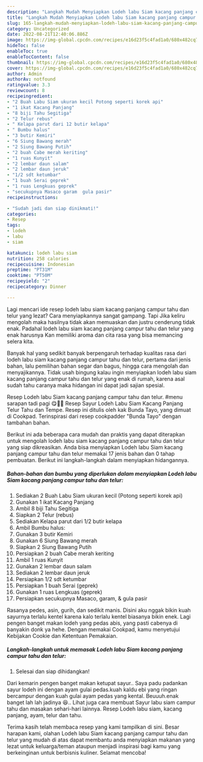 ```yaml
---
description: "Langkah Mudah Menyiapkan Lodeh labu Siam kacang panjang campur tahu dan telur yang Enak Banget}"
title: "Langkah Mudah Menyiapkan Lodeh labu Siam kacang panjang campur tahu dan telur yang Enak Banget}"
slug: 165-langkah-mudah-menyiapkan-lodeh-labu-siam-kacang-panjang-campur-tahu-dan-telur-yang-enak-banget
category: Uncategorized
date: 2022-08-21T12:40:06.886Z
image: https://img-global.cpcdn.com/recipes/e16d23f5c4fad1a0/680x482cq70/lodeh-labu-siam-kacang-panjang-campur-tahu-dan-telur-foto-resep-utama.jpg
hideToc: false
enableToc: true
enableTocContent: false
thumbnail: https://img-global.cpcdn.com/recipes/e16d23f5c4fad1a0/680x482cq70/lodeh-labu-siam-kacang-panjang-campur-tahu-dan-telur-foto-resep-utama.jpg
cover: https://img-global.cpcdn.com/recipes/e16d23f5c4fad1a0/680x482cq70/lodeh-labu-siam-kacang-panjang-campur-tahu-dan-telur-foto-resep-utama.jpg
author: Admin
authorAv: notfound
ratingvalue: 3.3
reviewcount: 8
recipeingredient:
- "2 Buah Labu Siam ukuran kecil Potong seperti korek api"
- "1 ikat Kacang Panjang"
- "8 biji Tahu Segitiga"
- "2 Telur rebus"
- " Kelapa parut dari 12 butir kelapa"
- " Bumbu halus"
- "3 butir Kemiri"
- "6 Siung Bawang merah"
- "2 Siung Bawang Putih"
- "2 buah Cabe merah keriting"
- "1 ruas Kunyit"
- "2 lembar daun salam"
- "2 lembar daun jeruk"
- "1/2 sdt ketumbar"
- "1 buah Serai geprek"
- "1 ruas Lengkuas geprek"
- "secukupnya Masaco garam  gula pasir"
recipeinstructions:

- "Sudah jadi dan siap dinikmati!"
categories:
- Resep
tags:
- lodeh
- labu
- siam

katakunci: lodeh labu siam 
nutrition: 258 calories
recipecuisine: Indonesian
preptime: "PT31M"
cooktime: "PT50M"
recipeyield: "2"
recipecategory: Dinner

---
```



Lagi mencari ide resep lodeh labu siam kacang panjang campur tahu dan telur yang lezat? Cara menyiapkannya sangat gampang. Tapi Jika keliru mengolah maka hasilnya tidak akan memuaskan dan justru cenderung tidak enak. Padahal lodeh labu siam kacang panjang campur tahu dan telur yang enak harusnya Kan memiliki aroma dan cita rasa yang bisa memancing selera kita.


Banyak hal yang sedikit banyak berpengaruh terhadap kualitas rasa dari lodeh labu siam kacang panjang campur tahu dan telur, pertama dari jenis bahan, lalu pemilihan bahan segar dan bagus, hingga cara mengolah dan menyajikannya. Tidak usah bingung kalau ingin menyiapkan lodeh labu siam kacang panjang campur tahu dan telur yang enak di rumah, karena asal sudah tahu caranya maka hidangan ini dapat jadi sajian spesial.

Resep Lodeh labu Siam kacang panjang campur tahu dan telur. #menu sarapan tadi pagi 😋👩‍🍳 Resep Sayur Lodeh Labu Siam Kacang Panjang Telur Tahu dan Tempe. Resep ini ditulis oleh kak Bunda Tayo, yang dimuat di Cookpad. Terinspirasi dari resep cookpadder &#34;Bunda Tayo&#34; dengan tambahan bahan.


Berikut ini ada beberapa cara mudah dan praktis yang dapat diterapkan untuk mengolah lodeh labu siam kacang panjang campur tahu dan telur yang siap dikreasikan. Anda bisa menyiapkan Lodeh labu Siam kacang panjang campur tahu dan telur memakai 17 jenis bahan dan 0 tahap pembuatan. Berikut ini langkah-langkah dalam menyiapkan hidangannya.

<!--inarticleads1-->

##### Bahan-bahan dan bumbu yang diperlukan dalam menyiapkan Lodeh labu Siam kacang panjang campur tahu dan telur:

1. Sediakan 2 Buah Labu Siam ukuran kecil (Potong seperti korek api)
1. Gunakan 1 ikat Kacang Panjang
1. Ambil 8 biji Tahu Segitiga
1. Siapkan 2 Telur (rebus)
1. Sediakan  Kelapa parut dari 1/2 butir kelapa
1. Ambil  Bumbu halus:
1. Gunakan 3 butir Kemiri
1. Gunakan 6 Siung Bawang merah
1. Siapkan 2 Siung Bawang Putih
1. Persiapkan 2 buah Cabe merah keriting
1. Ambil 1 ruas Kunyit
1. Gunakan 2 lembar daun salam
1. Sediakan 2 lembar daun jeruk
1. Persiapkan 1/2 sdt ketumbar
1. Persiapkan 1 buah Serai (geprek)
1. Gunakan 1 ruas Lengkuas (geprek)
1. Persiapkan secukupnya Masaco, garam, &amp; gula pasir


Rasanya pedes, asin, gurih, dan sedikit manis. Disini aku nggak bikin kuah sayurnya terlalu kentel karena kalo terlalu kentel biasanya bikin enek. Lagi pengen banget makan lodeh yang pedas abis, yang pasti cabenya di banyakin donk ya hehe. Dengan memakai Cookpad, kamu menyetujui Kebijakan Cookie dan Ketentuan Pemakaian. 

<!--inarticleads2-->

##### Langkah-langkah untuk memasak Lodeh labu Siam kacang panjang campur tahu dan telur:


1. Selesai dan siap dihidangkan!

Dari kemarin pengen banget makan ketupat sayur.. Saya padu padankan sayur lodeh ini dengan ayam gulai pedas.kuah kaldu ebi yang ringan bercampur dengan kuah gulai ayam pedas yang kental. Beuuuh.enak banget lah lah jadinya 😆.. Lihat juga cara membuat Sayur labu siam campur tahu dan masakan sehari-hari lainnya. Resep Lodeh labu siam, kacang panjang, ayam, telur dan tahu. 

Terima kasih telah membaca resep yang kami tampilkan di sini. Besar harapan kami, olahan Lodeh labu Siam kacang panjang campur tahu dan telur yang mudah di atas dapat membantu anda menyiapkan makanan yang lezat untuk keluarga/teman ataupun menjadi inspirasi bagi kamu yang berkeinginan untuk berbisnis kuliner. Selamat mencoba!
